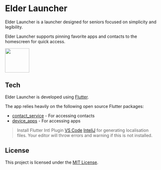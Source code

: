 # Elder Launcher

Elder Launcher is a launcher designed for seniors focused on simplicity and legibility.

Elder Launcher supports pinning favorite apps and contacts to the homescreen for quick access.

<a href="https://play.google.com/store/apps/details?id=xyz.arjunsinh.elderlauncher"><img src="https://play.google.com/intl/en_us/badges/static/images/badges/en_badge_web_generic.png" height="80"></a>

Tech
----

Elder Launcher is developed using [Flutter](flutter.dev).

The app relies heavily on the following open source Flutter packages:

* [contact_service](https://pub.dev/packages/contacts_service) - For accessing contacts
* [device_apps](https://pub.dev/packages/device_apps) - For accessing apps

> Install Flutter Intl Plugin [VS Code](https://marketplace.visualstudio.com/items?itemName=localizely.flutter-intl) [InteliJ](https://plugins.jetbrains.com/plugin/13666-flutter-intl) for generating localisation files. Your editor will throw errors and warning if this is not installed.

License
----

This project is licensed under the [MIT License](LICENSE.md). 
